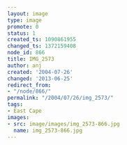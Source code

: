 ```yaml
---
layout: image
type: image
promote: 0
status: 1
created_ts: 1090861955
changed_ts: 1372159408
node_id: 866
title: IMG_2573
author: anj
created: '2004-07-26'
changed: '2013-06-25'
redirect_from:
- "/node/866/"
permalink: "/2004/07/26/img_2573/"
tags:
- East Cape
images:
- src: image/images/img_2573-866.jpg
  name: img_2573-866.jpg
---
```


